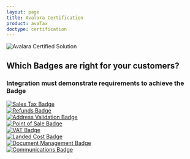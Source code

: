 ```yaml
---
layout: page
title: Avalara Certification
product: avaTax
doctype: certification
---
```

 <div class="row padding-top">
    <div class="col-sm-2">
      <img src="/public/images/devdot/badges/Generic.png" class="img-responsive" alt="Avalara Certified Solution">
    </div>
    <div class="col-sm-10 padding-top">
      <h2>Which Badges are right for your customers?</h2>
      <h3>Integration must demonstrate requirements to achieve the Badge</h3>
		 <div class="row padding-bottom">
		    <div class="col-sm-2">
		      <a href="sales-tax-badge"><img src="/public/images/devdot/badges/SalesTax.png" class="img-responsive" alt="Sales Tax Badge"></a>
		    </div>
		     <div class="col-sm-2">
		      <a href="refunds-credit-memos-badge"><img src="/public/images/devdot/badges/Refunds.png" class="img-responsive" alt="Refunds Badge"></a>
		    </div>
		    <div class="col-sm-2">
		       <a href="address-validation-badge"><img src="/public/images/devdot/badges/AddressValidation.png" class="img-responsive" alt="Address Validation Badge"></a>
		    </div>
		    <div class="col-sm-2">
		       <a href="point-of-sale-badge"><img src="/public/images/devdot/badges/PointofSale.png" class="img-responsive" alt="Point of Sale Badge"></a>
		    </div>
		  </div>
		<div class="row padding-bottom">
		    <div class="col-sm-2">
		      <a href="VAT-badge"><img src="/public/images/devdot/badges/VAT.png" class="img-responsive" alt="VAT Badge"></a>
		    </div>
		     <div class="col-sm-2">
		       <a href="customs-duty-and-import-tax-badge"><img src="/public/images/devdot/badges/LandedCost.png" class="img-responsive" alt="Landed Cost Badge"></a>
		    </div>
		    <div class="col-sm-2">
		       <a href="document-management-badge"><img src="/public/images/devdot/badges/DocumentManagement.png" class="img-responsive" alt="Document Management Badge"></a>
		    </div>
		    <div class="col-sm-2">
		      <a href="communication-badge"><img src="/public/images/devdot/badges/Comms.png" class="img-responsive" alt="Communications Badge"></a>
		    </div>
		</div>
     </div>
 </div>

